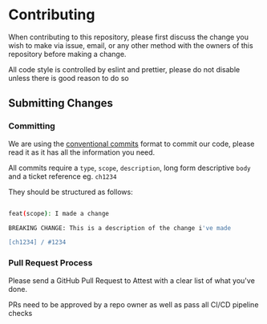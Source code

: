 # Contributing

When contributing to this repository, please first discuss the change you wish to make via issue,
email, or any other method with the owners of this repository before making a change.

All code style is controlled by eslint and prettier, please do not disable unless there is good reason to do so

## Submitting Changes

### Committing

We are using the [conventional commits](https://www.conventionalcommits.org/en/v1.0.0-beta.4/) format to commit our code, please read it as it has all the information you need.

All commits require a `type`, `scope`, `description`, long form descriptive `body` and a ticket reference eg. `ch1234`

They should be structured as follows:

```bash

feat(scope): I made a change

BREAKING CHANGE: This is a description of the change i've made

[ch1234] / #1234
```

### Pull Request Process

Please send a GitHub Pull Request to Attest with a clear list of what you've done.

PRs need to be approved by a repo owner as well as pass all CI/CD pipeline checks
